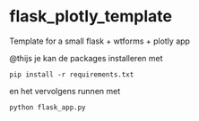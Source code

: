 # flask_plotly_template
Template for a small flask + wtforms + plotly app

@thijs je kan de packages installeren met 

`pip install -r requirements.txt`

en het vervolgens runnen met

`python flask_app.py`
